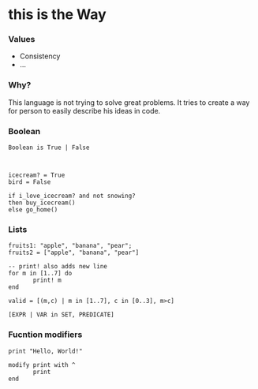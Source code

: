 # this is the Way

### Values
- Consistency
- ...

### Why?
This language is not trying to solve great problems.
It tries to create a way for person to easily describe
his ideas in code.


### Boolean
```
Boolean is True | False



icecream? = True
bird = False

if i_love_icecream? and not snowing? 
then buy_icecream()
else go_home()
```

### Lists
```
fruits1: "apple", "banana", "pear";
fruits2 = ["apple", "banana", "pear"]

-- print! also adds new line
for m in [1..7] do
       print! m
end

valid = [(m,c) | m in [1..7], c in [0..3], m>c]

[EXPR | VAR in SET, PREDICATE]
```


### Fucntion modifiers
```
print "Hello, World!"

modify print with ^
       print
end
```
